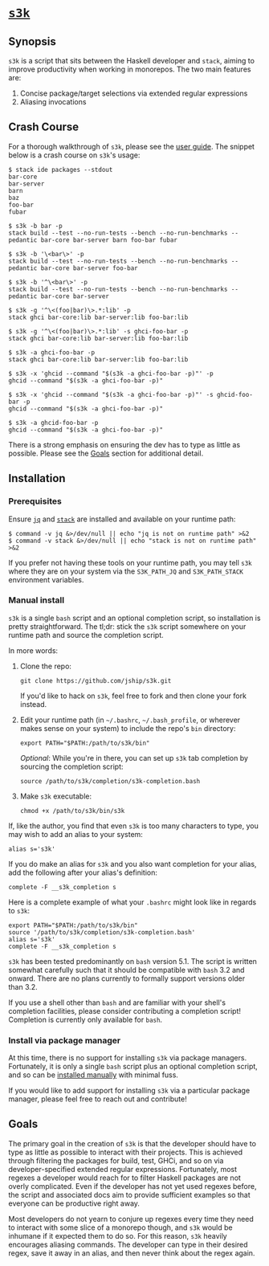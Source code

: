 # [`s3k`][]

## Synopsis

`s3k` is a script that sits between the Haskell developer and `stack`, aiming to
improve productivity when working in monorepos. The two main features are:

1. Concise package/target selections via extended regular expressions
1. Aliasing invocations

## Crash Course

For a thorough walkthrough of `s3k`, please see the [user guide](./GUIDE.md).
The snippet below is a crash course on `s3k`'s usage:

```
$ stack ide packages --stdout
bar-core
bar-server
barn
baz
foo-bar
fubar

$ s3k -b bar -p
stack build --test --no-run-tests --bench --no-run-benchmarks --pedantic bar-core bar-server barn foo-bar fubar

$ s3k -b '\<bar\>' -p
stack build --test --no-run-tests --bench --no-run-benchmarks --pedantic bar-core bar-server foo-bar

$ s3k -b '^\<bar\>' -p
stack build --test --no-run-tests --bench --no-run-benchmarks --pedantic bar-core bar-server

$ s3k -g '^\<(foo|bar)\>.*:lib' -p
stack ghci bar-core:lib bar-server:lib foo-bar:lib

$ s3k -g '^\<(foo|bar)\>.*:lib' -s ghci-foo-bar -p
stack ghci bar-core:lib bar-server:lib foo-bar:lib

$ s3k -a ghci-foo-bar -p
stack ghci bar-core:lib bar-server:lib foo-bar:lib

$ s3k -x 'ghcid --command "$(s3k -a ghci-foo-bar -p)"' -p
ghcid --command "$(s3k -a ghci-foo-bar -p)"

$ s3k -x 'ghcid --command "$(s3k -a ghci-foo-bar -p)"' -s ghcid-foo-bar -p
ghcid --command "$(s3k -a ghci-foo-bar -p)"

$ s3k -a ghcid-foo-bar -p
ghcid --command "$(s3k -a ghci-foo-bar -p)"
```

There is a strong emphasis on ensuring the dev has to type as little as
possible. Please see the [Goals](#goals) section for additional detail.

## Installation

### Prerequisites

Ensure [`jq`][] and [`stack`][] are installed and available on your runtime
path:

```
$ command -v jq &>/dev/null || echo "jq is not on runtime path" >&2
$ command -v stack &>/dev/null || echo "stack is not on runtime path" >&2
```

If you prefer not having these tools on your runtime path, you may tell `s3k`
where they are on your system via the `S3K_PATH_JQ` and `S3K_PATH_STACK`
environment variables.

### Manual install

`s3k` is a single `bash` script and an optional completion script, so
installation is pretty straightforward. The tl;dr: stick the `s3k` script
somewhere on your runtime path and source the completion script.

In more words:

1. Clone the repo:
   ```
   git clone https://github.com/jship/s3k.git
   ```
   If you'd like to hack on `s3k`, feel free to fork and then clone your fork
   instead.
1. Edit your runtime path (in `~/.bashrc`, `~/.bash_profile`, or wherever makes
   sense on your system) to include the repo's `bin` directory:
   ```
   export PATH="$PATH:/path/to/s3k/bin"
   ```

   _Optional_: While you're in there, you can set up `s3k` tab completion by
   sourcing the completion script:
   ```
   source /path/to/s3k/completion/s3k-completion.bash
   ```
1. Make `s3k` executable:
   ```
   chmod +x /path/to/s3k/bin/s3k
   ```

If, like the author, you find that even `s3k` is too many characters to type,
you may wish to add an alias to your system:

```
alias s='s3k'
```

If you do make an alias for `s3k` and you also want completion for your alias,
add the following after your alias's definition:

```
complete -F __s3k_completion s
```

Here is a complete example of what your `.bashrc` might look like in regards to
`s3k`:

```
export PATH="$PATH:/path/to/s3k/bin"
source '/path/to/s3k/completion/s3k-completion.bash'
alias s='s3k'
complete -F __s3k_completion s
```

`s3k` has been tested predominantly on `bash` version 5.1. The script is written
somewhat carefully such that it should be compatible with `bash` 3.2 and onward.
There are no plans currently to formally support versions older than 3.2.

If you use a shell other than `bash` and are familiar with your shell's
completion facilities, please consider contributing a completion script!
Completion is currently only available for `bash`.

### Install via package manager

At this time, there is no support for installing `s3k` via package managers.
Fortunately, it is only a single `bash` script plus an optional completion
script, and so can be [installed manually](#manual-install) with minimal fuss.

If you would like to add support for installing `s3k` via a particular package
manager, please feel free to reach out and contribute!

## Goals

The primary goal in the creation of `s3k` is that the developer should have to
type as little as possible to interact with their projects. This is achieved
through filtering the packages for build, test, GHCi, and so on via
developer-specified extended regular expressions. Fortunately, most regexes a
developer would reach for to filter Haskell packages are not overly complicated.
Even if the developer has not yet used regexes before, the script and associated
docs aim to provide sufficient examples so that everyone can be productive right
away.

Most developers do not yearn to conjure up regexes every time they need to
interact with some slice of a monorepo though, and `s3k` would be inhumane if it
expected them to do so. For this reason, `s3k` heavily encourages aliasing
commands. The developer can type in their desired regex, save it away in an
alias, and then never think about the regex again.

[`s3k`]: https://github.com/jship/s3k
[`jq`]: https://stedolan.github.io/jq/download/
[`stack`]: https://docs.haskellstack.org/en/stable/install_and_upgrade/
